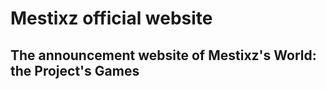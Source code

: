 # Mestixz official website

## The announcement website of **Mestixz's World: the Project**'s Games
